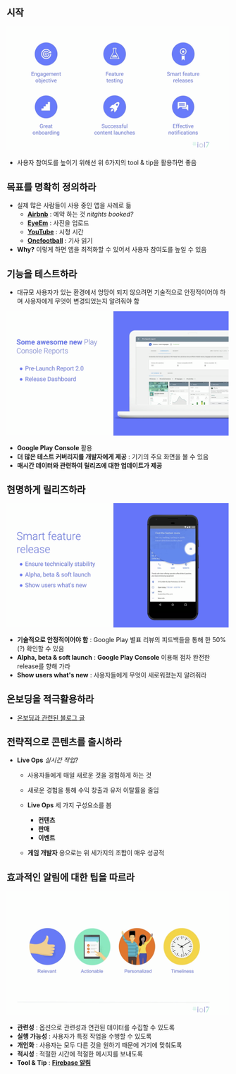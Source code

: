 

## 시작

![start](images/start.png)



- 사용자 참여도를 높이기 위해선 위 6가지의 tool & tip을 활용하면 좋음

## 목표를 명확히 정의하라

- 실제 많은 사람들이 사용 중인 앱을 사례로 듦
  - __[Airbnb](https://play.google.com/store/apps/details?id=com.airbnb.android&hl=ko)__ : 예약 하는 것 _nitghts booked?_
  - __[EyeEm](https://play.google.com/store/apps/details?id=com.baseapp.eyeem&hl=ko)__ : 사진을 업로드
  - __[YouTube](https://play.google.com/store/apps/details?id=com.google.android.youtube&hl=ko)__ : 시청 시간
  - __[Onefootball](https://play.google.com/store/apps/details?id=de.motain.iliga&hl=ko)__ : 기사 읽기
- __Why?__ 이렇게 하면 앱을 최적화할 수 있어서 사용자 참여도를 높일 수 있음

## 기능을 테스트하라

- 대규모 사용자가 있는 환경에서 엉망이 되지 않으려면
  기술적으로 안정적이어야 하며
  사용자에게 무엇이 변경되었는지 알려줘야 함

![reports](images/reports.png)

- __Google Play Console__ 활용
- __더 많은 테스트 커버리지를 개발자에게 제공__ : 기기의 주요 화면을 볼 수 있음
- __매시간 데이터와 관련하여 릴리즈에 대한 업데이트가 제공__

## 현명하게 릴리즈하라

![release](images/release.png)

- __기술적으로 안정적이어야 함__ : Google Play 별표 리뷰의 피드백들을 통해 한 50%(?) 확인할 수 있음
- __Alpha, beta & soft launch__ : __Google Play Console__ 이용해 점차 완전한 release를 향해 가라
- __Show users what's new__ : 사용자들에게 무엇이 새로워졌는지 알려줘라

## 온보딩을 적극활용하라

- [온보딩과 관련된 블로그 글](https://brunch.co.kr/@blackindigo-red/16)

## 전략적으로 콘텐츠를 출시하라

- __Live Ops__ _실시간 작업?_ 

  - 사용자들에게 매일 새로운 것을 경험하게 하는 것
  - 새로운 경험을 통해 수익 창출과 유저 이탈률을 줄임


  - __Live Ops__ 세 가지 구성요소를 봄
    - __컨텐츠__
    - __판매__
    - __이벤트__
  - __게임 개발자__ 용으로는 위 세가지의 조합이 매우 성공적

## 효과적인 알림에 대한 팁을 따르라

![noti](images/noti.png)

- __관련성__ : 옵션으로 관련성과 연관된 데이터를 수집할 수 있도록
- __실행 가능성__ : 사용자가 특정 작업을 수행할 수 있도록
- __개인화__ : 사용자는 모두 다른 것을 원하기 때문에 거기에 맞춰도록
- __적시성__ : 적절한 시간에 적절한 메시지를 보내도록
- __Tool & Tip__ : __[Firebase 알림](https://firebase.google.com/docs/cloud-messaging/?hl=ko)__